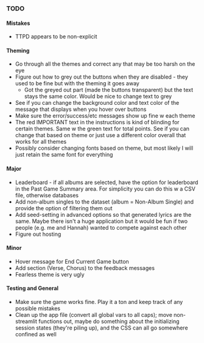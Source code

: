 ### TODO

#### Mistakes
* TTPD appears to be non-explicit

#### Theming
* Go through all the themes and correct any that may be too harsh on the eye
* Figure out how to grey out the buttons when they are disabled - they used to be fine but with the theming it goes away
    * Got the greyed out part (made the buttons transparent) but the text stays the same color. Would be nice to change text to grey
* See if you can change the background color and text color of the message that displays when you hover over buttons
* Make sure the error/success/etc messages show up fine w each theme
* The red IMPORTANT text in the instructions is kind of blinding for certain themes. Same w the green text for total points. See if you can change that based on theme or just use a different color overall that works for all themes
* Possibly consider changing fonts based on theme, but most likely I will just retain the same font for everything

#### Major
* Leaderboard - if all albums are selected, have the option for leaderboard in the Past Game Summary area. For simplicity you can do this w a CSV file, otherwise databases
* Add non-album singles to the dataset (album = Non-Album Single) and provide the option of filtering them out
* Add seed-setting in advanced options so that generated lyrics are the same. Maybe there isn't a huge application but it would be fun if two people (e.g. me and Hannah) wanted to compete against each other
* Figure out hosting

#### Minor
* Hover message for End Current Game button
* Add section (Verse, Chorus) to the feedback messages
* Fearless theme is very ugly

#### Testing and General
* Make sure the game works fine. Play it a ton and keep track of any possible mistakes 
* Clean up the app file (convert all global vars to all caps); move non-streamlit functions out, maybe do something about the initializing session states (they're piling up), and the CSS can all go somewhere confined as well 